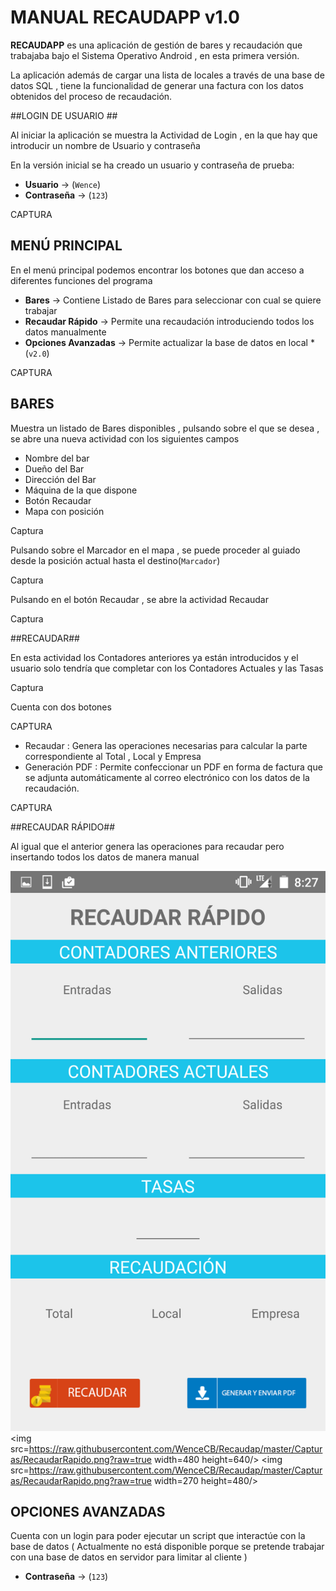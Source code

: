 # MANUAL RECAUDAPP v1.0 #

**RECAUDAPP** es una aplicación de gestión de bares y recaudación que trabajaba bajo el Sistema Operativo Android , en esta primera versión.

La aplicación además de cargar una lista de locales a través de una base de datos SQL , tiene la funcionalidad de generar una factura con los datos obtenidos del proceso de recaudación.

##LOGIN DE USUARIO ##

Al iniciar la aplicación se muestra la Actividad de Login , en la que hay que introducir un nombre de Usuario y contraseña

En la versión inicial se ha creado un usuario y contraseña de prueba:

- **Usuario** -> (`Wence`) 
- **Contraseña** -> (`123`)

CAPTURA

## MENÚ PRINCIPAL ##

En el menú principal podemos encontrar los botones que dan acceso a diferentes funciones del programa

- **Bares** -> Contiene Listado de Bares para seleccionar con cual se quiere trabajar
- **Recaudar Rápido** -> Permite una recaudación introduciendo todos los datos manualmente
- **Opciones Avanzadas** -> Permite actualizar la base de datos en local *(`v2.0`)

CAPTURA

## BARES ##

Muestra un listado de Bares disponibles , pulsando sobre el que se desea , se abre una nueva actividad con los siguientes campos

- Nombre del bar
- Dueño del Bar
- Dirección del Bar
- Máquina de la que dispone
- Botón Recaudar
- Mapa con posición

Captura

Pulsando sobre el Marcador en el mapa , se puede proceder al guiado desde la posición actual hasta el destino(`Marcador`)

Captura

Pulsando en el botón Recaudar , se abre la actividad Recaudar

Captura

##RECAUDAR##

En esta actividad los Contadores anteriores ya están introducidos y el usuario solo tendría que completar con los Contadores Actuales y las Tasas

Captura

Cuenta con dos botones

CAPTURA

- Recaudar : Genera las operaciones necesarias para calcular la parte correspondiente al Total , Local y Empresa
- Generación PDF : Permite confeccionar un PDF en forma de factura que se adjunta automáticamente al correo electrónico con los datos de la recaudación.


CAPTURA

##RECAUDAR RÁPIDO##

Al igual que el anterior genera las operaciones para recaudar pero insertando todos los datos de manera manual


![screen](https://raw.githubusercontent.com/WenceCB/Recaudap/master/Capturas/RecaudarRapido.png?raw=true)
<img src=https://raw.githubusercontent.com/WenceCB/Recaudap/master/Capturas/RecaudarRapido.png?raw=true width=480 height=640/>
<img src=https://raw.githubusercontent.com/WenceCB/Recaudap/master/Capturas/RecaudarRapido.png?raw=true width=270 height=480/>

## OPCIONES AVANZADAS ##

Cuenta con un login para poder ejecutar un script que interactúe con la base de datos ( Actualmente no está disponible porque se pretende trabajar con una base de datos en servidor para limitar al cliente )

- **Contraseña** -> (`123`)
